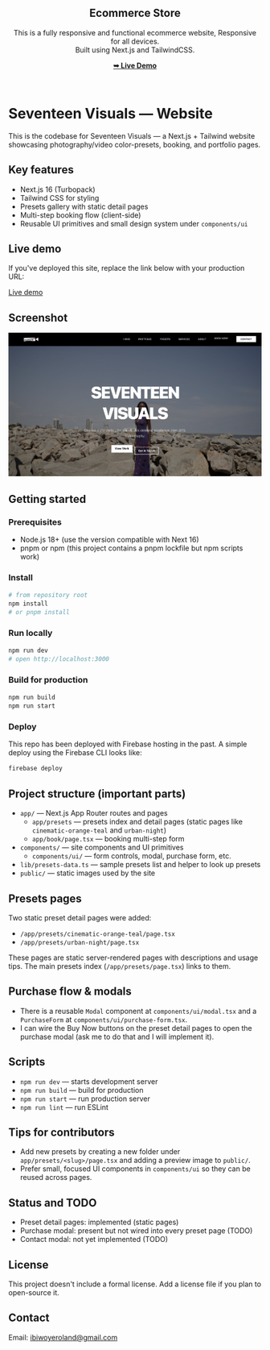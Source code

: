 <div align="center">
  <h2 align="center">Ecommerce Store</h2>

This is a fully responsive and functional ecommerce website, Responsive for all devices. <br/> Built using Next.js and TailwindCSS.

<a href="https://ecommerce-w3b.vercel.app/"><strong>➥ Live Demo</strong></a>

</div>

<br />

# Seventeen Visuals — Website

This is the codebase for Seventeen Visuals — a Next.js + Tailwind website showcasing photography/video color-presets, booking, and portfolio pages.

## Key features

- Next.js 16 (Turbopack)
- Tailwind CSS for styling
- Presets gallery with static detail pages
- Multi-step booking flow (client-side)
- Reusable UI primitives and small design system under `components/ui`

## Live demo

If you've deployed this site, replace the link below with your production URL:

[Live demo](#)

## Screenshot

![Site screenshot](./readme-images/readme-1.png)

## Getting started

### Prerequisites

- Node.js 18+ (use the version compatible with Next 16)
- pnpm or npm (this project contains a pnpm lockfile but npm scripts work)

### Install

```bash
# from repository root
npm install
# or pnpm install
```

### Run locally

```bash
npm run dev
# open http://localhost:3000
```

### Build for production

```bash
npm run build
npm run start
```

### Deploy

This repo has been deployed with Firebase hosting in the past. A simple deploy using the Firebase CLI looks like:

```bash
firebase deploy
```

## Project structure (important parts)

- `app/` — Next.js App Router routes and pages
  - `app/presets` — presets index and detail pages (static pages like `cinematic-orange-teal` and `urban-night`)
  - `app/book/page.tsx` — booking multi-step form
- `components/` — site components and UI primitives
  - `components/ui/` — form controls, modal, purchase form, etc.
- `lib/presets-data.ts` — sample presets list and helper to look up presets
- `public/` — static images used by the site

## Presets pages

Two static preset detail pages were added:

- `/app/presets/cinematic-orange-teal/page.tsx`
- `/app/presets/urban-night/page.tsx`

These pages are static server-rendered pages with descriptions and usage tips. The main presets index (`/app/presets/page.tsx`) links to them.

## Purchase flow & modals

- There is a reusable `Modal` component at `components/ui/modal.tsx` and a `PurchaseForm` at `components/ui/purchase-form.tsx`.
- I can wire the Buy Now buttons on the preset detail pages to open the purchase modal (ask me to do that and I will implement it).

## Scripts

- `npm run dev` — starts development server
- `npm run build` — build for production
- `npm run start` — run production server
- `npm run lint` — run ESLint

## Tips for contributors

- Add new presets by creating a new folder under `app/presets/<slug>/page.tsx` and adding a preview image to `public/`.
- Prefer small, focused UI components in `components/ui` so they can be reused across pages.

## Status and TODO

- Preset detail pages: implemented (static pages)
- Purchase modal: present but not wired into every preset page (TODO)
- Contact modal: not yet implemented (TODO)

## License

This project doesn't include a formal license. Add a license file if you plan to open-source it.

## Contact

Email: ibiwoyeroland@gmail.com
